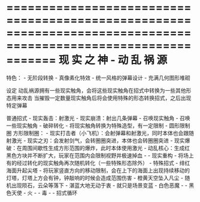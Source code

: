 ﻿


===============================================================================================================
                                          现 实 之 神 - 动 乱 祸 源
===============================================================================================================

特色：
    - 无阶段转换
    - 真像素化特效
    - 统一风格的弹幕设计
    - 充满几何图形堆砌

设定
    动乱祸源拥有一些现实触角，会将这些现实触角在招式中转换为一些其他形态用来攻击
    当摧毁一定数量现实触角后将会使用特殊的形态转换招式，之后出现特定弹幕

普通招式
    - 现实轰击：射激光
    - 现实崩溃：射出几条弹幕
    - 召唤现实触角
        - 召唤一些现实触角
    - 破碎转化
        - 将现实触角转换为特殊造型，有一定限制
        - 圆形限制圈 方形限制圈：
        - 现实打击者（小飞机）：会射弹幕和射激光，同时本体也会跟随射激光
        - 现实之刃：会发射剑气，会转圈圈突进，本体也会转圈圈突进
        - 现实爆破：在周围间歇性生成方形范围的爆炸，此时本体使用激光
        - 动乱核心：生成红黑色方块并不断扩大，玩家在范围内会限制视野并极速掉血
        - 
    - 现实重构
        - 将场上有的经过转化的现实触角再次随机转化（一些特殊形态除外）
    - 
特殊招式
    - 绯红海面升起尖塔
        - 将玩家竖直方向的移动限制，会在上下的海面上出现持续移动的灯塔，灯塔上方会有钟，钟敲响的时候会造成范围伤害
    - 橙黄天空坠入凡尘
        - 随机出现陨石，云朵等落下
    - 湛蓝大地无动于衷
        - 就只是场景变蓝
    - 白色恶魔
        -
    - 黑色天使
    - 火
        -
    - 毒
        -
    - 
招式循环

